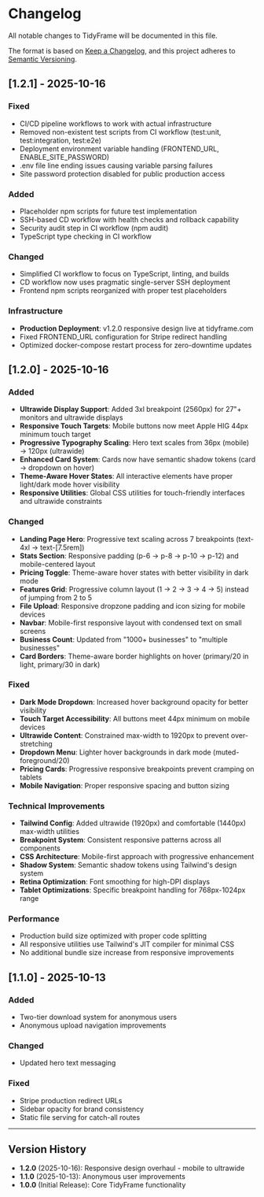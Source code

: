 # Changelog

All notable changes to TidyFrame will be documented in this file.

The format is based on [Keep a Changelog](https://keepachangelog.com/en/1.0.0/),
and this project adheres to [Semantic Versioning](https://semver.org/spec/v2.0.0.html).

## [1.2.1] - 2025-10-16

### Fixed
- CI/CD pipeline workflows to work with actual infrastructure
- Removed non-existent test scripts from CI workflow (test:unit, test:integration, test:e2e)
- Deployment environment variable handling (FRONTEND_URL, ENABLE_SITE_PASSWORD)
- .env file line ending issues causing variable parsing failures
- Site password protection disabled for public production access

### Added
- Placeholder npm scripts for future test implementation
- SSH-based CD workflow with health checks and rollback capability
- Security audit step in CI workflow (npm audit)
- TypeScript type checking in CI workflow

### Changed
- Simplified CI workflow to focus on TypeScript, linting, and builds
- CD workflow now uses pragmatic single-server SSH deployment
- Frontend npm scripts reorganized with proper test placeholders

### Infrastructure
- **Production Deployment**: v1.2.0 responsive design live at tidyframe.com
- Fixed FRONTEND_URL configuration for Stripe redirect handling
- Optimized docker-compose restart process for zero-downtime updates

## [1.2.0] - 2025-10-16

### Added
- **Ultrawide Display Support**: Added 3xl breakpoint (2560px) for 27"+ monitors and ultrawide displays
- **Responsive Touch Targets**: Mobile buttons now meet Apple HIG 44px minimum touch target
- **Progressive Typography Scaling**: Hero text scales from 36px (mobile) → 120px (ultrawide)
- **Enhanced Card System**: Cards now have semantic shadow tokens (card → dropdown on hover)
- **Theme-Aware Hover States**: All interactive elements have proper light/dark mode hover visibility
- **Responsive Utilities**: Global CSS utilities for touch-friendly interfaces and ultrawide constraints

### Changed
- **Landing Page Hero**: Progressive text scaling across 7 breakpoints (text-4xl → text-[7.5rem])
- **Stats Section**: Responsive padding (p-6 → p-8 → p-10 → p-12) and mobile-centered layout
- **Pricing Toggle**: Theme-aware hover states with better visibility in dark mode
- **Features Grid**: Progressive column layout (1 → 2 → 3 → 4 → 5) instead of jumping from 2 to 5
- **File Upload**: Responsive dropzone padding and icon sizing for mobile devices
- **Navbar**: Mobile-first responsive layout with condensed text on small screens
- **Business Count**: Updated from "1000+ businesses" to "multiple businesses"
- **Card Borders**: Theme-aware border highlights on hover (primary/20 in light, primary/30 in dark)

### Fixed
- **Dark Mode Dropdown**: Increased hover background opacity for better visibility
- **Touch Target Accessibility**: All buttons meet 44px minimum on mobile devices
- **Ultrawide Content**: Constrained max-width to 1920px to prevent over-stretching
- **Dropdown Menu**: Lighter hover backgrounds in dark mode (muted-foreground/20)
- **Pricing Cards**: Progressive responsive breakpoints prevent cramping on tablets
- **Mobile Navigation**: Proper responsive spacing and button sizing

### Technical Improvements
- **Tailwind Config**: Added ultrawide (1920px) and comfortable (1440px) max-width utilities
- **Breakpoint System**: Consistent responsive patterns across all components
- **CSS Architecture**: Mobile-first approach with progressive enhancement
- **Shadow System**: Semantic shadow tokens using Tailwind's design system
- **Retina Optimization**: Font smoothing for high-DPI displays
- **Tablet Optimizations**: Specific breakpoint handling for 768px-1024px range

### Performance
- Production build size optimized with proper code splitting
- All responsive utilities use Tailwind's JIT compiler for minimal CSS
- No additional bundle size increase from responsive improvements

## [1.1.0] - 2025-10-13

### Added
- Two-tier download system for anonymous users
- Anonymous upload navigation improvements

### Changed
- Updated hero text messaging

### Fixed
- Stripe production redirect URLs
- Sidebar opacity for brand consistency
- Static file serving for catch-all routes

---

## Version History

- **1.2.0** (2025-10-16): Responsive design overhaul - mobile to ultrawide
- **1.1.0** (2025-10-13): Anonymous user improvements
- **1.0.0** (Initial Release): Core TidyFrame functionality
